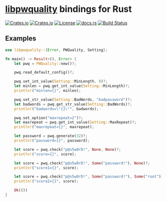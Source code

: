 # [libpwquality](https://github.com/libpwquality/libpwquality) bindings for Rust

[![Crates.io](https://img.shields.io/crates/v/libpwquality)](https://crates.io/crates/libpwquality)
[![Crates.io](https://img.shields.io/crates/d/libpwquality)](https://crates.io/crates/libpwquality)
[![License](https://img.shields.io/github/license/nibon7/libpwquality-rs)](LICENSE)
[![docs.rs](https://img.shields.io/docsrs/libpwquality)](https://docs.rs/libpwquality)
[![Build Status](https://img.shields.io/github/actions/workflow/status/nibon7/libpwquality-rs/ci.yml)](https://github.com/nibon7/libpwquality-rs/actions/workflows/ci.yml?query=branch%3Amain)

## Examples

```rust
use libpwquality::{Error, PWQuality, Setting};

fn main() -> Result<(), Error> {
    let pwq = PWQuality::new()?;

    pwq.read_default_config()?;

    pwq.set_int_value(Setting::MinLength, 9)?;
    let minlen = pwq.get_int_value(Setting::MinLength)?;
    println!("minlen={}", minlen);

    pwq.set_str_value(Setting::BadWords, "badpassword")?;
    let badwords = pwq.get_str_value(Setting::BadWords)?;
    println!("badwords=\"{}\"", badwords);

    pwq.set_option("maxrepeat=2")?;
    let maxrepeat = pwq.get_int_value(Setting::MaxRepeat)?;
    println!("maxrepeat={}", maxrepeat);

    let password = pwq.generate(32)?;
    println!("password={}", password);

    let score = pwq.check("p@s5w0rD!", None, None)?;
    println!("score={}", score);

    let score = pwq.check("p@s5w0rD!", Some("password!"), None)?;
    println!("score1={}", score);

    let score = pwq.check("p@s5w0rD!", Some("password!"), Some("root"))?;
    println!("score2={}", score);

    Ok(())
}
```
